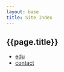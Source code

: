 ```yaml
---
layout: base
title: Site Index
---
```



## {{page.title}}


* [edu](/edu/)
* [contact](/contact.html)

